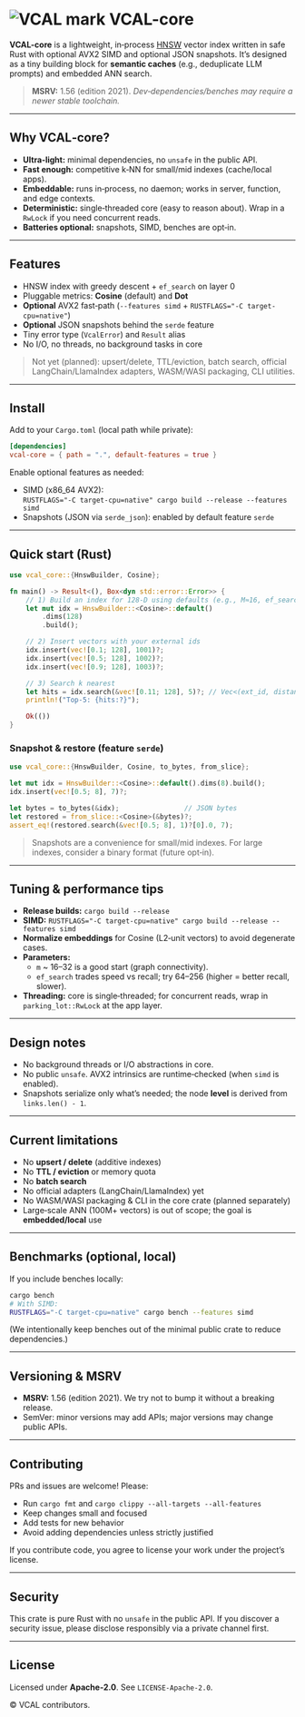 # ![VCAL mark](assets/vcal-mark.svg) VCAL-core

**VCAL-core** is a lightweight, in‑process [HNSW](https://arxiv.org/abs/1603.09320) vector index written in safe Rust with optional AVX2 SIMD and optional JSON snapshots. It’s designed as a tiny building block for **semantic caches** (e.g., deduplicate LLM prompts) and embedded ANN search.

> **MSRV:** 1.56 (edition 2021). *Dev‑dependencies/benches may require a newer stable toolchain.*

---

## Why VCAL‑core?

- **Ultra‑light:** minimal dependencies, no `unsafe` in the public API.
- **Fast enough:** competitive k‑NN for small/mid indexes (cache/local apps).
- **Embeddable:** runs in‑process, no daemon; works in server, function, and edge contexts.
- **Deterministic:** single‑threaded core (easy to reason about). Wrap in a `RwLock` if you need concurrent reads.
- **Batteries optional:** snapshots, SIMD, benches are opt‑in.

---

## Features

- HNSW index with greedy descent + `ef_search` on layer 0
- Pluggable metrics: **Cosine** (default) and **Dot**
- **Optional** AVX2 fast‑path (`--features simd` + `RUSTFLAGS="-C target-cpu=native"`)
- **Optional** JSON snapshots behind the `serde` feature
- Tiny error type (`VcalError`) and `Result` alias
- No I/O, no threads, no background tasks in core

> Not yet (planned): upsert/delete, TTL/eviction, batch search, official LangChain/LlamaIndex adapters, WASM/WASI packaging, CLI utilities.

---

## Install

Add to your `Cargo.toml` (local path while private):

```toml
[dependencies]
vcal-core = { path = ".", default-features = true }
```

Enable optional features as needed:

- SIMD (x86_64 AVX2):  
  `RUSTFLAGS="-C target-cpu=native" cargo build --release --features simd`
- Snapshots (JSON via `serde_json`): enabled by default feature `serde`

---

## Quick start (Rust)

```rust
use vcal_core::{HnswBuilder, Cosine};

fn main() -> Result<(), Box<dyn std::error::Error>> {
    // 1) Build an index for 128‑D using defaults (e.g., M≈16, ef_search≈128)
    let mut idx = HnswBuilder::<Cosine>::default()
        .dims(128)
        .build();

    // 2) Insert vectors with your external ids
    idx.insert(vec![0.1; 128], 1001)?;
    idx.insert(vec![0.5; 128], 1002)?;
    idx.insert(vec![0.9; 128], 1003)?;

    // 3) Search k nearest
    let hits = idx.search(&vec![0.11; 128], 5)?; // Vec<(ext_id, distance)>
    println!("Top‑5: {hits:?}");

    Ok(())
}
```

### Snapshot & restore (feature `serde`)

```rust
use vcal_core::{HnswBuilder, Cosine, to_bytes, from_slice};

let mut idx = HnswBuilder::<Cosine>::default().dims(8).build();
idx.insert(vec![0.5; 8], 7)?;

let bytes = to_bytes(&idx);                // JSON bytes
let restored = from_slice::<Cosine>(&bytes)?;
assert_eq!(restored.search(&vec![0.5; 8], 1)?[0].0, 7);
```

> Snapshots are a convenience for small/mid indexes. For large indexes, consider a binary format (future opt‑in).

---

## Tuning & performance tips

- **Release builds:** `cargo build --release`
- **SIMD:** `RUSTFLAGS="-C target-cpu=native" cargo build --release --features simd`
- **Normalize embeddings** for Cosine (L2‑unit vectors) to avoid degenerate cases.
- **Parameters:**
  - `m` ~ 16–32 is a good start (graph connectivity).
  - `ef_search` trades speed vs recall; try 64–256 (higher = better recall, slower).
- **Threading:** core is single‑threaded; for concurrent reads, wrap in `parking_lot::RwLock` at the app layer.

---

## Design notes

- No background threads or I/O abstractions in core.
- No public `unsafe`. AVX2 intrinsics are runtime‑checked (when `simd` is enabled).
- Snapshots serialize only what’s needed; the node **level** is derived from `links.len() - 1`.

---

## Current limitations

- No **upsert / delete** (additive indexes)
- No **TTL / eviction** or memory quota
- No **batch search**
- No official adapters (LangChain/LlamaIndex) yet
- No WASM/WASI packaging & CLI in the core crate (planned separately)
- Large‑scale ANN (100M+ vectors) is out of scope; the goal is **embedded/local** use

---

## Benchmarks (optional, local)

If you include benches locally:

```bash
cargo bench
# With SIMD:
RUSTFLAGS="-C target-cpu=native" cargo bench --features simd
```

(We intentionally keep benches out of the minimal public crate to reduce dependencies.)

---

## Versioning & MSRV

- **MSRV:** 1.56 (edition 2021). We try not to bump it without a breaking release.
- SemVer: minor versions may add APIs; major versions may change public APIs.

---

## Contributing

PRs and issues are welcome! Please:

- Run `cargo fmt` and `cargo clippy --all-targets --all-features`
- Keep changes small and focused
- Add tests for new behavior
- Avoid adding dependencies unless strictly justified

If you contribute code, you agree to license your work under the project’s license.

---

## Security

This crate is pure Rust with no `unsafe` in the public API. If you discover a security issue, please disclose responsibly via a private channel first.

---

## License

Licensed under **Apache‑2.0**. See `LICENSE-Apache-2.0`.

© VCAL contributors.
